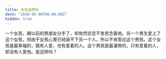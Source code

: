 ```yaml
---
title: 毛毛虫排队
date: "2010-05-06T00:00:00Z"
hidden: true
---
```

一个女孩，跟以前的男朋友分手了，却依然恋恋不舍思念着他。另一个男生爱上了这个女孩，但由于女孩心里已经装不下另一个人，所以不肯答应这个男孩。这个女孩是最幸福的，既有人爱，也有爱着的人。这个男孩是最凄惨的，只有爱着的人，却没有人爱他。是这样吗？